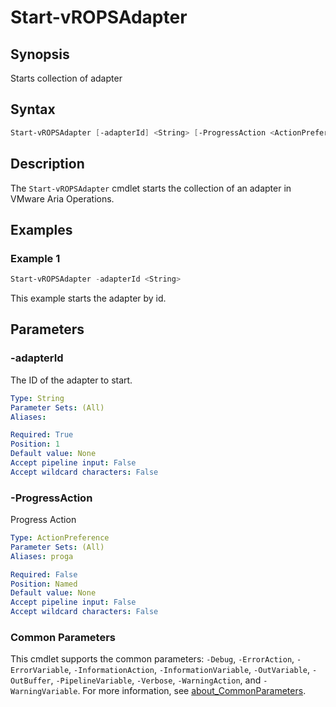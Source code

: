 # Start-vROPSAdapter

## Synopsis

Starts collection of adapter

## Syntax

```powershell
Start-vROPSAdapter [-adapterId] <String> [-ProgressAction <ActionPreference>] [<CommonParameters>]
```

## Description

The `Start-vROPSAdapter` cmdlet starts the collection of an adapter in VMware Aria Operations.

## Examples

### Example 1

```powershell
Start-vROPSAdapter -adapterId <String> 
```

This example starts the adapter by id.

## Parameters

### -adapterId

The ID of the adapter to start.

```yaml
Type: String
Parameter Sets: (All)
Aliases:

Required: True
Position: 1
Default value: None
Accept pipeline input: False
Accept wildcard characters: False
```

### -ProgressAction

Progress Action

```yaml
Type: ActionPreference
Parameter Sets: (All)
Aliases: proga

Required: False
Position: Named
Default value: None
Accept pipeline input: False
Accept wildcard characters: False
```

### Common Parameters

This cmdlet supports the common parameters: `-Debug`, `-ErrorAction`, `-ErrorVariable`, `-InformationAction`, `-InformationVariable`, `-OutVariable`, `-OutBuffer`, `-PipelineVariable`, `-Verbose`, `-WarningAction`, and `-WarningVariable`. For more information, see [about_CommonParameters](http://go.microsoft.com/fwlink/?LinkID=113216).
